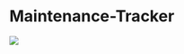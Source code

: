 # Maintenance-Tracker
<a href="https://travis-ci.org/veeqtor/Maintenance-Tracker"><img src="https://travis-ci.org/veeqtor/Maintenance-Tracker.png?branch=master"></a>
